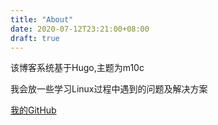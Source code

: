 ```yaml
---
title: "About"
date: 2020-07-12T23:21:00+08:00
draft: true
---
```


该博客系统基于Hugo,主题为m10c 

我会放一些学习Linux过程中遇到的问题及解决方案

[我的GitHub](https://github.com/bluesky641)
